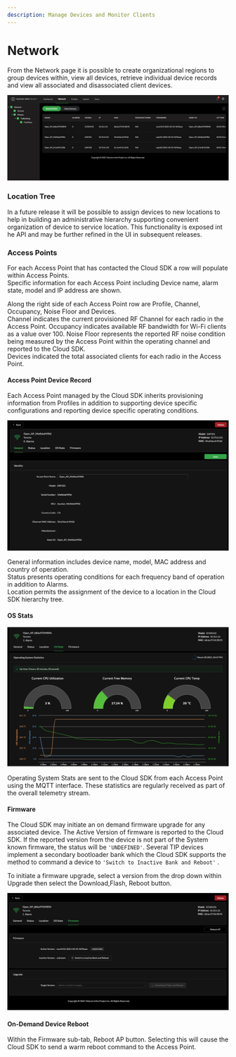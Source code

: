 ```yaml
---
description: Manage Devices and Monitor Clients
---
```


# Network

From the Network page it is possible to create organizational regions to group devices within, view all devices, retrieve individual device records and view all associated and disassociated client devices. 

![Network Page Showing Access Points](../.gitbook/assets/screen-shot-2021-03-28-at-1.39.40-pm.png)

### Location Tree

In a future release it will be possible to assign devices to new locations to help in building an administrative hierarchy supporting convenient organization of device to service location. This functionality is exposed int he API and may be further refined in the UI in subsequent releases. 

### Access Points

For each Access Point that has contacted the Cloud SDK a row will populate within Access Points.   
Specific information for each Access Point including Device name, alarm  state, model and IP address are shown. 

Along the right side of each Access Point row are Profile, Channel, Occupancy, Noise Floor and Devices.   
Channel indicates the current provisioned RF Channel for each radio in the Access Point.  Occupancy indicates available RF bandwidth for Wi-Fi clients as a value over 100. Noise Floor represents the reported RF noise condition being measured by the Access Point within the operating channel and reported to the Cloud SDK.   
Devices indicated the total associated clients for each radio in the Access Point. 

#### Access Point Device Record

Each Access Point managed by the Cloud SDK inherits provisioning information from Profiles in addition to supporting device specific configurations and reporting device specific operating conditions.

![Selecting an Access Point Record](../.gitbook/assets/screen-shot-2021-03-28-at-4.40.46-pm.png)

General information includes device name, model, MAC address and country of operation.   
Status presents operating conditions for each frequency band of operation in addition to Alarms.  
Location permits the assignment of the device to a location in the Cloud SDK hierarchy tree.

#### OS Stats 

![Device Operating System Statistics](../.gitbook/assets/screen-shot-2021-03-28-at-4.48.02-pm.png)

Operating System Stats are sent to the Cloud SDK from each Access Point using the MQTT interface. These statistics are regularly received as part of the overall telemetry stream. 

#### Firmware

The Cloud SDK may initiate an on demand firmware upgrade for any associated device. The Active Version of firmware is reported to the Cloud SDK. If the reported version from the device is not part of the System known firmware, the status will be `'UNDEFINED'`. Several TIP devices implement a secondary bootloader bank which the Cloud SDK supports the method to command a device to `'Switch to Inactive Bank and Reboot'` . 

To initiate a firmware upgrade, select a version from the drop down within Upgrade then select the Download,Flash, Reboot button. 

![Access Point Device Record Firmware Control](../.gitbook/assets/screen-shot-2021-03-28-at-4.53.55-pm.png)

#### On-Demand Device Reboot

Within the Firmware sub-tab, Reboot AP button. Selecting this will cause the Cloud SDK to send a warm reboot command to the Access Point. 



 

